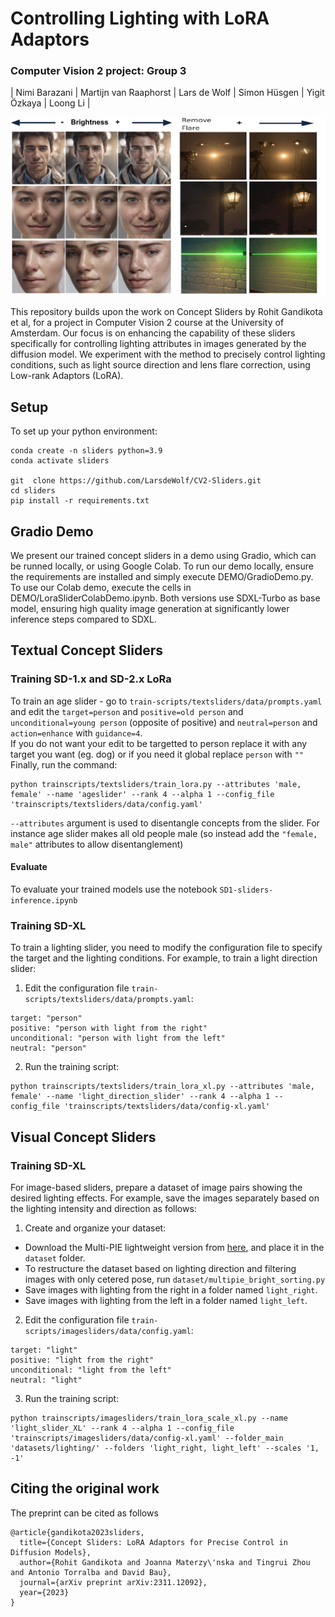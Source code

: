 # Controlling Lighting with LoRA Adaptors
### Computer Vision 2 project: Group 3 
| Nimi Barazani | Martijn van Raaphorst | Lars de Wolf | Simon Hüsgen | Yigit Özkaya | Loong Li |


<div align='center'>
<img src = 'images/githubcv2.png'>
</div>

This repository builds upon the work on Concept Sliders by Rohit Gandikota et al, for a project in Computer Vision 2 course at the University of Amsterdam. Our focus is on enhancing the capability of these sliders specifically for controlling lighting attributes in images generated by the diffusion model. We experiment with the method to precisely control lighting conditions, such as light source direction and lens flare correction, using Low-rank Adaptors (LoRA).


## Setup
To set up your python environment:
```
conda create -n sliders python=3.9
conda activate sliders

git  clone https://github.com/LarsdeWolf/CV2-Sliders.git
cd sliders
pip install -r requirements.txt
```

## Gradio Demo
We present our trained concept sliders in a demo using Gradio, which can be runned locally, or using Google Colab. To run our demo locally, ensure the requirements are installed and simply execute DEMO/GradioDemo.py. To use our Colab demo, execute the cells in DEMO/LoraSliderColabDemo.ipynb. 
Both versions use SDXL-Turbo as base model, ensuring high quality image generation at significantly lower inference steps compared to SDXL.     


## Textual Concept Sliders
### Training SD-1.x and SD-2.x LoRa
To train an age slider - go to `train-scripts/textsliders/data/prompts.yaml` and edit the `target=person` and `positive=old person` and `unconditional=young person` (opposite of positive) and `neutral=person` and `action=enhance` with `guidance=4`. <br>
If you do not want your edit to be targetted to person replace it with any target you want (eg. dog) or if you need it global replace `person` with `""`  <br>
Finally, run the command:
```
python trainscripts/textsliders/train_lora.py --attributes 'male, female' --name 'ageslider' --rank 4 --alpha 1 --config_file 'trainscripts/textsliders/data/config.yaml'
```

`--attributes` argument is used to disentangle concepts from the slider. For instance age slider makes all old people male (so instead add the `"female, male"` attributes to allow disentanglement)


#### Evaluate 
To evaluate your trained models use the notebook `SD1-sliders-inference.ipynb`


### Training SD-XL
To train a lighting slider, you need to modify the configuration file to specify the target and the lighting conditions. For example, to train a light direction slider:
1. Edit the configuration file `train-scripts/textsliders/data/prompts.yaml`:
```
target: "person"
positive: "person with light from the right"
unconditional: "person with light from the left"
neutral: "person"
```
2. Run the training script:
```
python trainscripts/textsliders/train_lora_xl.py --attributes 'male, female' --name 'light_direction_slider' --rank 4 --alpha 1 --config_file 'trainscripts/textsliders/data/config-xl.yaml'
```

## Visual Concept Sliders

### Training SD-XL
For image-based sliders, prepare a dataset of image pairs showing the desired lighting effects. For example, save the images separately based on the lighting intensity and direction as follows:

1. Create and organize your dataset: 
* Download the Multi-PIE lightweight version from [here](https://drive.google.com/file/d/1QxNCh6vfNSZkod1Rg_zHLI1FM8WyXix4/view), and place it in the `dataset` folder.
* To restructure the dataset based on lighting direction and filtering images with only cetered pose, run `dataset/multipie_bright_sorting.py`
* Save images with lighting from the right in a folder named `light_right`.
* Save images with lighting from the left in a folder named `light_left`.

2. Edit the configuration file `train-scripts/imagesliders/data/config.yaml`:
```
target: "light"
positive: "light from the right"
unconditional: "light from the left"
neutral: "light"
```

3. Run the training script:
```
python trainscripts/imagesliders/train_lora_scale_xl.py --name 'light_slider_XL' --rank 4 --alpha 1 --config_file 'trainscripts/imagesliders/data/config-xl.yaml' --folder_main 'datasets/lighting/' --folders 'light_right, light_left' --scales '1, -1'
```

## Citing the original work
The preprint can be cited as follows
```
@article{gandikota2023sliders,
  title={Concept Sliders: LoRA Adaptors for Precise Control in Diffusion Models},
  author={Rohit Gandikota and Joanna Materzy\'nska and Tingrui Zhou and Antonio Torralba and David Bau},
  journal={arXiv preprint arXiv:2311.12092},
  year={2023}
}
```

